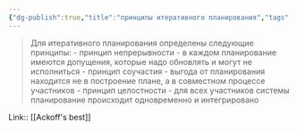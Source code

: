 ```yaml
---
{"dg-publish":true,"title":"принципы итеративного планирования","tags":["quotes"],"date":"2023-01-20T09:44:18+04:00","modified_at":"2023-05-19T15:59:28+04:00","alias":"принципы итеративного планирования","permalink":"/quotes/202301200944/","dgPassFrontmatter":true}
---
```



> Для итеративного планирования определены следующие принципы:
>     - принцип непрерывности - в каждом планирование имеются допущения, которые надо обновлять и могут не исполниться
>     - принцип соучастия - выгода от планирования находится не в построение плане, а в совместном процессе участников
>     - принцип целостности - для всех участников системы планирование происходит одновременно и интегрировано

Link:: [[Ackoff's best]]
